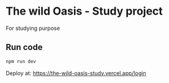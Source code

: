 # The wild Oasis - Study project

For studying purpose

## Run code

```javascript
npm run dev
```

Deploy at: https://the-wild-oasis-study.vercel.app/login

